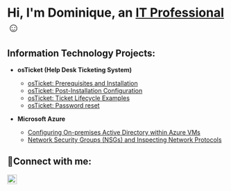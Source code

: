 <h1>Hi, I'm Dominique, an <a href="https://www.linkedin.com/in/dominique-linton-637581258">IT Professional</a>☺</h1>

<h2> Information Technology Projects:</h2>

- <b>osTicket (Help Desk Ticketing System)</b>
  - [osTicket: Prerequisites and Installation](https://github.com/Dlinton1/osticket-prereqs)
  - [osTicket: Post-Installation Configuration](https://github.com/Dlinton1/osTicket---Post-Install-Configuration)
  - [osTicket: Ticket Lifecycle Examples](https://github.com/Dlinton1/osTicket---Ticket-Lifecycle-Intake-Through-Resolution)
  - [osTicket: Password reset](https://github.com/Dlinton1/-osTicket-Password-Reset)

- <b>Microsoft Azure</b>
  - [Configuring On-premises Active Directory within Azure VMs](https://github.com/joshmadakorcc/configure-ad)
  - [Network Security Groups (NSGs) and Inspecting Network Protocols](https://github.com/joshmadakorcc/azure-network-protocols)

<h2>🤳Connect with me:</h2>


[<img align="left" alt="Dominique | LinkedIn" width="22px" src="https://cdn.jsdelivr.net/npm/simple-icons@v3/icons/linkedin.svg" />][linkedin]

[linkedin]: https://www.linkedin.com/in/dominique-linton-637581258
